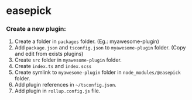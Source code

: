 easepick
===

### Create a new plugin:
1. Create a folder in `packages` folder. (Eg.: myawesome-plugin)
2. Add `package.json` and `tsconfig.json` to `myawesome-plugin` folder. (Copy and edit from exists plugins)
3. Create `src` folder in `myawesome-plugin` folder.
4. Create `index.ts` and `index.scss`
5. Create symlink to `myawesome-plugin` folder in `node_modules/@easepick` folder.
6. Add plugin references in `~/tsconfig.json`.
7. Add plugin in `rollup.config.js` file.